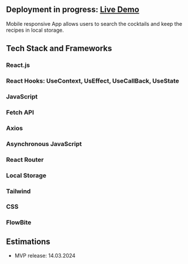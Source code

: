 ## Deployment in progress: [Live Demo](https://baroque-here-is-your-cocktail-bar-delta.vercel.app/)

Mobile responsive App allows users to search the cocktails and keep the recipes in local storage.   

## Tech Stack and Frameworks

### React.js
### React Hooks: UseContext, UsEffect, UseCallBack, UseState 
### JavaScript
### Fetch API 
### Axios
### Asynchronous JavaScript
### React Router
### Local Storage 
### Tailwind 
### CSS
### FlowBite

## Estimations
- MVP release: 14.03.2024






